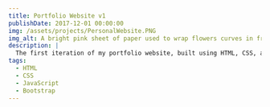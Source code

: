 ```yaml
---
title: Portfolio Website v1
publishDate: 2017-12-01 00:00:00
img: /assets/projects/PersonalWebsite.PNG
img_alt: A bright pink sheet of paper used to wrap flowers curves in front of rich blue background
description: |
  The first iteration of my portfolio website, built using HTML, CSS, and JavaScript.
tags:
  - HTML
  - CSS
  - JavaScript
  - Bootstrap
---
```


